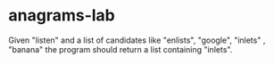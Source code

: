 # anagrams-lab

Given "listen" and a list of candidates like "enlists", "google",  "inlets" , "banana" the program should return a list containing "inlets".
